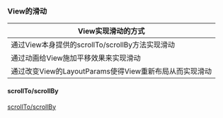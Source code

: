 ### View的滑动

|View实现滑动的方式|
|------|
|通过View本身提供的scrollTo/scrollBy方法实现滑动|
|通过动画给View施加平移效果来实现滑动|
|通过改变View的LayoutParams使得View重新布局从而实现滑动|

#### scrollTo/scrollBy
[scrollTo/scrollBy](https://github.com/ningbaoqi/View/commit/14e4679e5c2ba0930e1ae69e9dbda528c1b8d48b)
